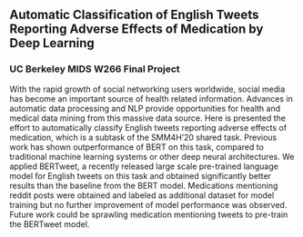 ## Automatic Classification of English Tweets Reporting Adverse Effects of Medication by Deep Learning

### UC Berkeley MIDS W266 Final Project
With the rapid growth of social networking users worldwide, social media has become an important source of health related information. Advances in automatic data processing and NLP provide opportunities for health and medical data mining from this massive data source. Here is presented the effort to automatically classify English tweets reporting adverse effects of medication, which is a subtask of the SMM4H’20 shared task. Previous work has shown outperformance of BERT on this task, compared to traditional machine learning systems or other deep neural architectures. We applied BERTweet, a recently released large scale pre-trained language model for English tweets on this task and obtained significantly better results than the baseline from the BERT model. Medications mentioning reddit posts were obtained and labeled as additional dataset for model training but no further improvement of model performance was observed. Future work could be sprawling medication mentioning tweets to pre-train the BERTweet model.

